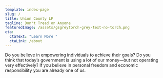 ```yaml
---
template: index-page
slug: /
title: Union County LP
tagline: Don't Tread on Anyone
featuredImage: /assets/gsgreytorch-grey-text-no-torch.png
cta:
  ctaText: "Learn More "
  ctaLink: /about
---
```

Do you believe in empowering individuals to achieve their goals? Do you think that today’s government is using a lot of our money—but not operating very effectively? If you believe in personal freedom and economic responsibility you are already one of us.